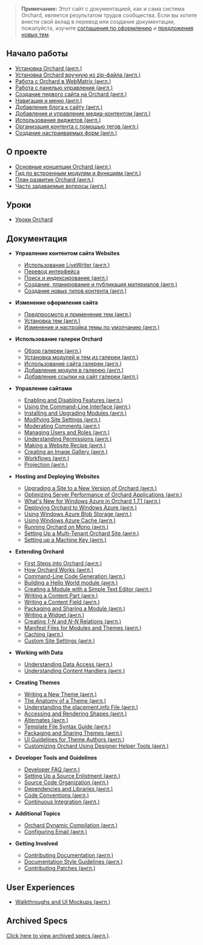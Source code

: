 > **Примечание:** Этот сайт с документацией, как и сама система Orchard, является результатом трудов сообщества.
Если вы хотите внести свой вклад в перевод или создание документации, пожалуйста, изучите
[соглашения по оформлению](Documentation/Соглашения-по-оформлению)
и [предложения новых тем](Documentation/Suggestions-for-New-Topics).

## Начало работы ##
* [Установка Orchard (англ.)](Documentation/Installing-Orchard)
* [Установка Orchard вручную из zip-файла (англ.)](Documentation/Manually-installing-Orchard-zip-file)
* [Работа с Orchard в WebMatrix (англ.)](Documentation/Working-with-Orchard-in-WebMatrix)
* [Работа с панелью управления (англ.)](Documentation/Getting-around-the-dashboard)
* [Создание первого сайта на Orchard (англ.)](Documentation/Getting-Started)
* [Навигация и меню (англ.)](Documentation/Navigation-and-menus)
* [Добавление блога к сайту (англ.)](Documentation/Adding-a-blog-to-your-site)
* [Добавление и управление медиа-контентом (англ.)](Documentation/Adding-and-managing-media-content)
* [Использование виджетов (англ.)](Documentation/Managing-widgets)
* [Организация контента с помощью тегов (англ.)](Documentation/Organizing-content-with-tags)
* [Создание настраиваемых форм (англ.)](Documentation/Creating-Custom-Forms "Use Custom Form to create subscribe and contact us pages in Orchard")

## О проекте ##
* [Основные концепции Orchard (англ.)](Documentation/Basic-Orchard-Concepts)
* [Гид по встроенным модулям и функциям (англ.)](Documentation/Builtin-features)
* [План развития Orchard (англ.)](Documentation/feature-roadmap)
* [Часто задаваемые вопросы (англ.)](Documentation/frequently-asked-questions)

## Уроки ##

* [Уроки Orchard](http://orchardproject.ru/tutorial)

## Документация ##

* **Управление контентом сайта Websites**
    * [Использование LiveWriter (англ.)](Documentation/Blogging-with-LiveWriter)
    * [Перевод интерфейса](Documentation/Перевод-интерфейса)
    * [Поиск и индексирование (англ.)](Documentation/Search-and-indexing)
    * [Создание, планирование и публикация материалов (англ.)](Documentation/Saving-scheduling-and-publishing-drafts)
    * [Создание новых типов контента (англ.)](Documentation/Creating-custom-content-types)


* **Изменение оформления сайта**
    * [Предпросмотр и применение тем (англ.)](Documentation/Previewing-and-applying-a-theme)
    * [Установка тем (англ.)](Documentation/Installing-themes)
    * [Изменение и настройка темы по умолчанию (англ.)](Documentation/Customizing-the-default-theme)


* **Использование галереи Orchard**
    * [Обзор галереи (англ.)](Documentation/Gallery-overview)
    * [Установка модулей и тем из галереи (англ.)](Documentation/Installing-modules-and-themes-from-the-gallery)
    * [Использование сайта галереи (англ.)](Documentation/Browsing-the-gallery-web-site)
    * [Добавление модуля в галерею (англ.)](Documentation/Contributing-a-module-or-theme-to-the-gallery)
    * [Добавление ссылки на сайт галереи (англ.)](Documentation/Module-gallery-feeds)


* **Управление сайтами**
    * [Enabling and Disabling Features (англ.)](Documentation/Enabling-and-disabling-features)
    * [Using the Command-Line Interface (англ.)](Documentation/Using-the-command-line-interface)
    * [Installing and Upgrading Modules (англ.)](Documentation/Installing-and-upgrading-modules)
    * [Modifying Site Settings (англ.)](Documentation/Modifying-site-settings)
    * [Moderating Comments (англ.)](Documentation/Moderating-comments)
    * [Managing Users and Roles (англ.)](Documentation/Managing-users-and-roles)
    * [Understanding Permissions (англ.)](Documentation/Understanding-permissions)
    * [Making a Website Recipe (англ.)](Documentation/Making-a-Web-Site-Recipe)
    * [Creating an Image Gallery (англ.)](Documentation/Creating-an-image-gallery)
    * [Workflows (англ.)](Documentation/Workflows)
    * [Projection (англ.)](Documentation/Projection)


* **Hosting and Deploying Websites**
    * [Upgrading a Site to a New Version of Orchard (англ.)](Documentation/Upgrading-a-site-to-a-new-version-of-Orchard)
    * [Optimizing Server Performance of Orchard Applications (англ.)](Documentation/Optimizing-Performance-of-Orchard-with-Shared-Hosting)
    * [What's New for Windows Azure in Orchard 1.7.1 (англ.)](Documentation/Whats-new-for-Windows-Azure-in-Orchard-1-7-1)
    * [Deploying Orchard to Windows Azure (англ.)](Documentation/Deploying-Orchard-to-Windows-Azure)
	* [Using Windows Azure Blob Storage (англ.)](Documentation/Using-Windows-Azure-Blob-Storage)
	* [Using Windows Azure Cache (англ.)](Documentation/Using-Windows-Azure-Cache)
    * [Running Orchard on Mono (англ.)](Documentation/Running-Orchard-on-Mono)
    * [Setting Up a Multi-Tenant Orchard Site (англ.)](Documentation/Setting-up-a-multi-tenant-orchard-site)
    * [Setting up a Machine Key (англ.)](Documentation/Setting-up-a-machine-key)


* **Extending Orchard**
    * [First Steps into Orchard (англ.)](Documentation/First-steps-into-Orchard)
    * [How Orchard Works (англ.)](Documentation/How-Orchard-works)
    * [Command-Line Code Generation (англ.)](Documentation/Command-line-scaffolding)
    * [Building a Hello World module (англ.)](Documentation/Building-a-hello-world-module)
    * [Creating a Module with a Simple Text Editor (англ.)](Documentation/Creating-a-module-with-a-simple-text-editor)
    * [Writing a Content Part (англ.)](Documentation/Writing-a-content-part)
    * [Writing a Content Field (англ.)](Documentation/Creating-a-custom-field-type)
    * [Packaging and Sharing a Module (англ.)](Documentation/Packaging-and-sharing-a-module)
    * [Writing a Widget (англ.)](Documentation/Writing-a-widget)
    * [Creating _1-N_ and _N-N_ Relations (англ.)](Documentation/Creating-1-n-and-n-n-relations)
    * [Manifest Files for Modules and Themes (англ.)](Documentation/manifest-files)
    * [Caching (англ.)](Documentation/Caching)
    * [Custom Site Settings (англ.)](Documentation/Adding-custom-settings)


* **Working with Data**
    * [Understanding Data Access (англ.)](Documentation/Understanding-data-access)
    * [Understanding Content Handlers (англ.)](Documentation/Understanding-content-handlers)
<!-- ** [Understanding Content Drivers (англ.)](Documentation/Understanding-content-drivers) (TBD) -->

* **Creating Themes**
    * [Writing a New Theme (англ.)](Documentation/Writing-a-new-theme)
    * [The Anatomy of a Theme (англ.)](Documentation/Anatomy-of-a-theme)
    * [Understanding the placement.info File (англ.)](Documentation/Understanding-placement-info)
    * [Accessing and Rendering Shapes (англ.)](Documentation/Accessing-and-rendering-shapes)
    * [Alternates (англ.)](Documentation/Alternates)
    * [Template File Syntax Guide (англ.)](Documentation/Template-file-syntax-guide)
    * [Packaging and Sharing Themes (англ.)](Documentation/Packaging-and-sharing-themes)
    * [UI Guidelines for Theme Authors (англ.)](Documentation/UI-guidelines-for-theme-authors)
    * [Customizing Orchard Using Designer Helper Tools (англ.)](Documentation/Customizing-Orchard-using-Designer-Helper-Tools)


* **Developer Tools and Guidelines**
    * [Developer FAQ (англ.)](Documentation/Developer-FAQ)
    * [Setting Up a Source Enlistment (англ.)](Documentation/Setting-up-a-source-enlistment)
    * [Source Code Organization (англ.)](Documentation/Source-code-organization)
    * [Dependencies and Libraries (англ.)](Documentation/Orchard-dependencies-and-libraries)
    * [Code Conventions (англ.)](Documentation/Code-conventions)
    * [Continuous Integration (англ.)](Documentation/Continuous-integration)


* **Additional Topics**
    * [Orchard Dynamic Compilation (англ.)](Documentation/Orchard-module-loader-and-dynamic-compilation)
    * [Configuring Email (англ.)](Documentation/Configuring-Email)


* **Getting Involved**
    * [Contributing Documentation (англ.)](Documentation/Contributing-documentation)
    * [Documentation Style Guidelines (англ.)](Documentation/Documentation-style-guidelines)
    * [Contributing Patches (англ.)](Documentation/Contributing-patches)

## User Experiences ##
* [Walkthroughs and UI Mockups (англ.)](Documentation/walkthroughs)

## Archived Specs ##

[Click here to view archived specs (англ.)](Documentation/archived-specs).
